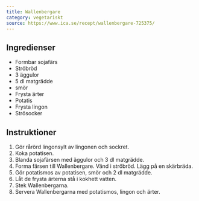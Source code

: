 ```yaml
---
title: Wallenbergare
category: vegetariskt
source: https://www.ica.se/recept/wallenbergare-725375/
---
```


## Ingredienser

- Formbar sojafärs
- Ströbröd
- 3 äggulor
- 5 dl matgrädde
- smör
- Frysta ärter
- Potatis
- Frysta lingon
- Strösocker

## Instruktioner

1. Gör rårörd lingonsylt av lingonen och sockret.
1. Koka potatisen.
1. Blanda sojafärsen med äggulor och 3 dl matgrädde.
1. Forma färsen till Wallenbergare. Vänd i ströbröd. Lägg på en skärbräda.
1. Gör potatismos av potatisen, smör och 2 dl matgrädde.
1. Låt de frysta ärterna stå i kokhett vatten.
1. Stek Wallenbergarna.
1. Servera Wallenbergarna med potatismos, lingon och ärter.
